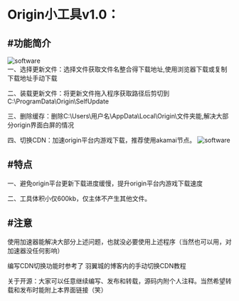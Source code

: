 Origin小工具v1.0：
=============
#功能简介
--------------
![software](https://s1.ax1x.com/2020/04/16/JFdlQJ.png "")  
一、选择更新文件：选择文件获取文件名整合得下载地址,使用浏览器下载或复制下载地址手动下载

二、装载更新文件：将更新文件拖入程序获取路径后剪切到C:\\ProgramData\\Origin\\SelfUpdate

三、删除缓存：删除C:\Users\用户名\AppData\Local\Origin\文件夹能,解决大部分origin界面白屏的情况

四、切换CDN：加速origin平台内游戏下载，推荐使用akamai节点。
![software](https://s1.ax1x.com/2020/04/16/JFdMz4.png "") 

#特点
------------
一、避免origin平台更新下载进度缓慢，提升origin平台内游戏下载速度

二、工具体积小仅600kb，仅主体不产生其他文件。

#注意
----------
使用加速器能解决大部分上述问题，也就没必要使用上述程序（当然也可以用，对加速器没任何影响）

编写CDN切换功能时参考了 羽翼城的博客内的手动切换CDN教程

关于开源：大家可以任意继续编写、发布和转载，源码内附个人注释。当然希望转载和发布时能附上本界面链接（笑）

